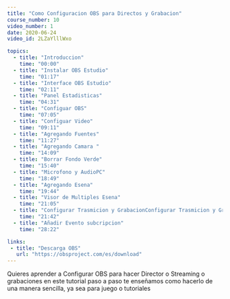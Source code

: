 ```yaml
---
title: "Como Configuracion OBS para Directos y Grabacion"
course_number: 10
video_number: 1
date: 2020-06-24
video_id: 2LZaYlllWxo

topics:
  - title: "Introduccion"
    time: "00:00"
  - title: "Instalar OBS Estudio"
    time: "01:17"
  - title: "Interface OBS Estudio"
    time: "02:11"
  - title: "Panel Estadisticas"
    time: "04:31"
  - title: "Configuar OBS"
    time: "07:05"
  - title: "Configuar Video"
    time: "09:11"
  - title: "Agregando Fuentes"
    time: "11:27"
  - title: "Agregando Camara "
    time: "14:09"
  - title: "Borrar Fondo Verde"
    time: "15:40"
  - title: "Microfono y AudioPC"
    time: "18:49"
  - title: "Agregando Esena"
    time: "19:44"
  - title: "Visor de Multiples Esena"
    time: "21:05"
  - title: "Configurar Trasmicion y GrabacionConfigurar Trasmicion y Grabacion"
    time: "21:42"
  - title: "Añadir Evento subcripcion"
    time: "28:22"

links:
 - title: "Descarga OBS"
   url: "https://obsproject.com/es/download"
---
```


Quieres aprender a Configurar OBS para hacer Director o Streaming o grabaciones en este tutorial paso a paso te enseñamos como hacerlo de una manera sencilla, ya sea para juego o tutoriales
